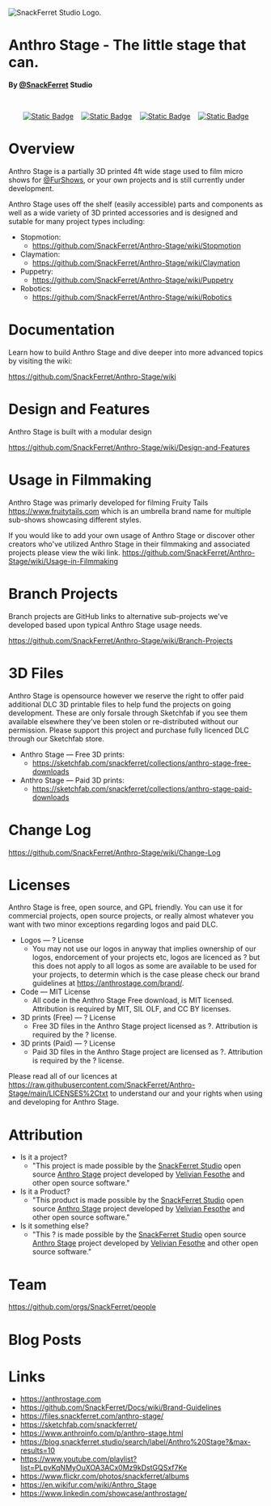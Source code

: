 ![SnackFerret Studio Logo.](https://cdn.furrys.org/github/snackferret/images/SnackFerret_Logo_Banner.png)

# Anthro Stage - The little stage that can.

**By <a href="https://github.com/SnackFerret">@SnackFerret</a> Studio**

<!-- [START BADGES] -->
&nbsp;&nbsp;
<p align="center" dir="auto">
  <a href="https://www.linkedin.com/showcase/anthrostage/">
  <img alt="Static Badge" src="https://img.shields.io/badge/linkedin-0a66c2?&amp;style=for-the-badge&amp;logo=linkedin&amp;logoColor=white"></a>
  &nbsp;&nbsp;
  <a href="https://instagram.com/snackferret">
  <img alt="Static Badge" src="https://img.shields.io/badge/instagram-0a66c2?&amp;style=for-the-badge&amp;logo=instagram&amp;logoColor=white"></a>
  &nbsp;&nbsp;
  <a href="https://www.youtube.com/playlist?list=PLpvKqNMyOuXOA3ACx0Mz9kDstGQSxf7Ke">
  <img alt="Static Badge" src="https://img.shields.io/badge/youtube-0a66c2?&amp;style=for-the-badge&amp;logo=youtube&amp;logoColor=white"></a>
  &nbsp;&nbsp;
  <a href="https://sketchfab.com/snackferret/">
  <img alt="Static Badge" src="https://img.shields.io/badge/sketchfab-0a66c2?&amp;style=for-the-badge&amp;logo=sketchfab&amp;logoColor=white"></a>
</p>

<!-- [END BADGES] -->

# Overview

Anthro Stage is a partially 3D printed 4ft wide stage used to film micro shows for <a href="https://github.com/FurShows">@FurShows</a>, or your own projects and is still currently under development.

Anthro Stage uses off the shelf (easily accessible) parts and components as well as a wide variety of 3D printed accessories and is designed and sutable for many project types including:

<ul>
  <li>Stopmotion:
    <ul>
      <li><a href="https://github.com/SnackFerret/Anthro-Stage/wiki/Stopmotion">https://github.com/SnackFerret/Anthro-Stage/wiki/Stopmotion</a></li>
    </ul>
  </li>
  <li>Claymation:
    <ul>
      <li><a href="https://github.com/SnackFerret/Anthro-Stage/wiki">https://github.com/SnackFerret/Anthro-Stage/wiki/Claymation</a></li>
    </ul>
  </li>
  <li>Puppetry:
    <ul>
      <li><a href="https://github.com/SnackFerret/Anthro-Stage/wiki">https://github.com/SnackFerret/Anthro-Stage/wiki/Puppetry</a></li>
    </ul>
  </li>
  <li>Robotics:
    <ul>
      <li><a href="https://github.com/SnackFerret/Anthro-Stage/wiki">https://github.com/SnackFerret/Anthro-Stage/wiki/Robotics</a></li>
    </ul>
  </li>
</ul>

# Documentation

Learn how to build Anthro Stage and dive deeper into more advanced topics by visiting the wiki:

<a href="https://github.com/SnackFerret/Anthro-Stage/wiki">https://github.com/SnackFerret/Anthro-Stage/wiki</a>

# Design and Features

Anthro Stage is built with a modular design

<a href="https://github.com/SnackFerret/Anthro-Stage/wiki/Design-and-Features">https://github.com/SnackFerret/Anthro-Stage/wiki/Design-and-Features</a>

# Usage in Filmmaking

Anthro Stage was primarly developed for filming Fruity Tails <a href="https://www.fruitytails.com">https://www.fruitytails.com</a> which is an umbrella brand name for multiple sub-shows showcasing different styles.

If you would like to add your own usage of Anthro Stage or discover other creators who've utilized Anthro Stage in their filmmaking and associated projects please view the wiki link.
<a href="https://github.com/SnackFerret/Anthro-Stage/wiki/Usage-in-Filmmaking">https://github.com/SnackFerret/Anthro-Stage/wiki/Usage-in-Filmmaking</a>

# Branch Projects

Branch projects are GitHub links to alternative sub-projects we've developed based upon typical Anthro Stage usage needs.

<a href="https://github.com/SnackFerret/Anthro-Stage/wiki/Branch-Projects">https://github.com/SnackFerret/Anthro-Stage/wiki/Branch-Projects</a>

# 3D Files

Anthro Stage is opensource however we reserve the right to offer paid additional DLC 3D printable files to help fund the projects on going development. These are only forsale through Sketchfab if you see them available elsewhere they've been stolen or re-distributed without our permission. Please support this project and purchase fully licenced DLC through our Sketchfab store.

<ul>
  <li>Anthro Stage — Free 3D prints:
    <ul>
      <li><a href="https://sketchfab.com/snackferret/collections/anthro-stage-free-downloads-0cdfd6623a064f36b0fb48ef70d41341">https://sketchfab.com/snackferret/collections/anthro-stage-free-downloads</a></li>
    </ul>
  </li>
  <li>Anthro Stage — Paid 3D prints:
    <ul>
      <li><a href="https://sketchfab.com/snackferret/collections/anthro-stage-paid-downloads-c28bf847f3f14f44be0bcc38df446e24">https://sketchfab.com/snackferret/collections/anthro-stage-paid-downloads</a></li>
    </ul>
  </li>
</ul>

# Change Log

https://github.com/SnackFerret/Anthro-Stage/wiki/Change-Log

# Licenses

Anthro Stage is free, open source, and GPL friendly. You can use it for commercial projects, open source projects, or really almost whatever you want with two minor exceptions regarding logos and paid DLC.

<ul>
  <li>Logos — ? License
    <ul>
      <li>You may  not use our logos in anyway that implies ownership of our logos, endorcement of your projects etc, logos are licenced as ? but this does not apply to all logos as some are available to be used for your projects, to determin which is the case please check our brand guidelines at <a href="https://anthrostage.com/brand/">https://anthrostage.com/brand/</a>.</li>
    </ul>
  </li>
  <li>Code — MIT License
    <ul>
      <li>All code in the Anthro Stage Free download, is MIT licensed. Attribution is required by MIT, SIL OLF, and CC BY licenses.</li>
    </ul>
  </li>
  <li>3D prints (Free) — ? License
    <ul>
      <li>Free 3D files in the Anthro Stage project licensed as ?. Attribution is required by the ? license.</li>
    </ul>
  </li>
  <li>3D prints (Paid) — ? License
    <ul>
      <li>Paid 3D files in the Anthro Stage project are licensed as ?. Attribution is required by the ? license.</li>
    </ul>
  </li>
</ul>

Please read all of our licences at <a href="https://raw.githubusercontent.com/SnackFerret/Anthro-Stage/main/LICENSES%2Ctxt">https://raw.githubusercontent.com/SnackFerret/Anthro-Stage/main/LICENSES%2Ctxt</a> to understand our and your rights when using and developing for Anthro Stage.

# Attribution

<ul>
  <li> Is it a project?
    <ul>
      <li>"This project is made possible by the <a href="https://snackferret.studio">SnackFerret Studio</a> open source <a href="https://github.com/SnackFerret/Anthro-Stage">Anthro Stage</a> project developed by <a href="https://www.linkedin.com/in/velivian-fesothe/">Velivian Fesothe</a> and other open source software."</li>
    </ul>
  </li>
  <li> Is it a Product?
    <ul>
      <li>"This product is made possible by the <a href="https://snackferret.studio">SnackFerret Studio</a> open source <a href="https://github.com/SnackFerret/Anthro-Stage">Anthro Stage</a> project developed by <a href="https://www.linkedin.com/in/velivian-fesothe/">Velivian Fesothe</a> and other open source software."</li>
    </ul>
  </li>
  <li> Is it something else?
    <ul>
      <li>"This ? is made possible by the <a href="https://snackferret.studio">SnackFerret Studio</a> open source <a href="https://github.com/SnackFerret/Anthro-Stage">Anthro Stage</a> project developed by <a href="https://www.linkedin.com/in/velivian-fesothe/">Velivian Fesothe</a> and other open source software."</li>
    </ul>
  </li>
</ul>

# Team

https://github.com/orgs/SnackFerret/people

# Blog Posts

# Links

<ul>
  <li><a href="https://anthrostage.com">https://anthrostage.com</a></li>
  <li><a href="https://github.com/SnackFerret/Docs/wiki/Brand-Guidelines">https://github.com/SnackFerret/Docs/wiki/Brand-Guidelines</a></li>
  <li><a href="https://files.snackferret.com/anthro-stage/">https://files.snackferret.com/anthro-stage/</a></li>
  <li><a href="https://sketchfab.com/snackferret/">https://sketchfab.com/snackferret/</a></li>
  <li><a href="https://www.anthroinfo.com/p/anthro-stage.html">https://www.anthroinfo.com/p/anthro-stage.html</a></li>
  <li><a href="https://blog.snackferret.studio/search/label/Anthro%20Stage?&max-results=10">https://blog.snackferret.studio/search/label/Anthro%20Stage?&max-results=10</a></li>
  <li><a href="https://www.youtube.com/playlist?list=PLpvKqNMyOuXOA3ACx0Mz9kDstGQSxf7Ke">https://www.youtube.com/playlist?list=PLpvKqNMyOuXOA3ACx0Mz9kDstGQSxf7Ke</a></li>
  <li><a href="https://www.flickr.com/photos/snackferret/albums">https://www.flickr.com/photos/snackferret/albums</a></li>
  <li><a href="https://en.wikifur.com/wiki/Anthro_Stage">https://en.wikifur.com/wiki/Anthro_Stage</a></li>
  <li><a href="https://www.linkedin.com/showcase/anthrostage/">https://www.linkedin.com/showcase/anthrostage/</a></li>
</ul>



